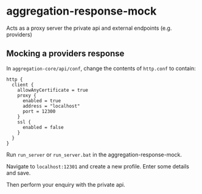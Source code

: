 # aggregation-response-mock

Acts as a proxy server the private api and external endpoints (e.g. providers)

## Mocking a providers response

In `aggregation-core/api/conf`, change the contents of `http.conf` to contain:

```
http {
  client {
    allowAnyCertificate = true
    proxy {
      enabled = true
      address = "localhost"
      port = 12300
    }
    ssl {
      enabled = false
    }
  }
}
```

Run `run_server` or `run_server.bat` in the aggregation-response-mock.

Navigate to `localhost:12301` and create a new profile. Enter some details and save.

Then perform your enquiry with the private api.
